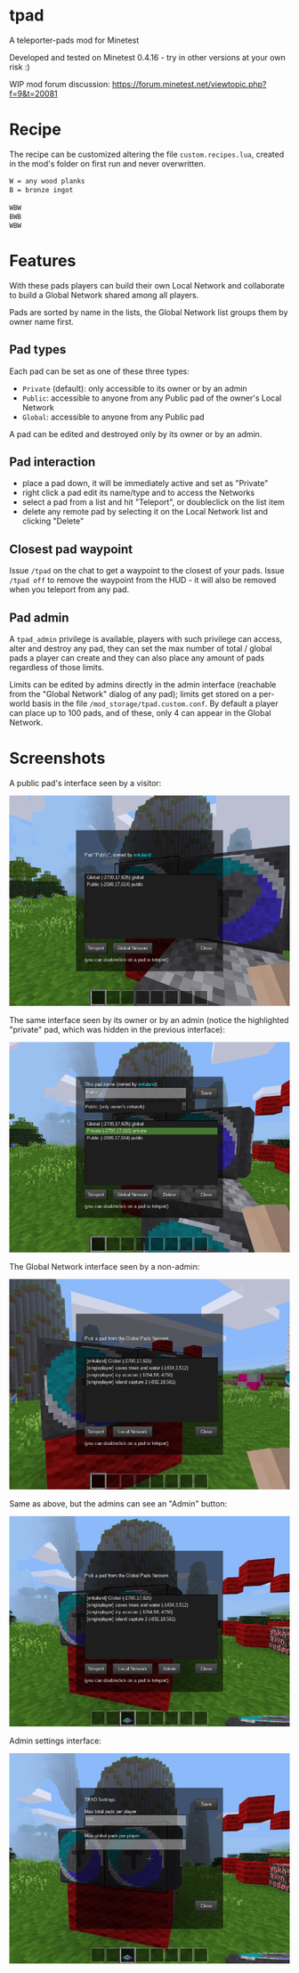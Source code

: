 # tpad
A teleporter-pads mod for Minetest

Developed and tested on Minetest 0.4.16 - try in other versions at your own risk :)

WIP mod forum discussion: https://forum.minetest.net/viewtopic.php?f=9&t=20081

# Recipe
The recipe can be customized altering the file `custom.recipes.lua`, created in the mod's folder on first run and never overwritten.

    W = any wood planks
    B = bronze ingot

    WBW
    BWB
    WBW

# Features

With these pads players can build their own Local Network and collaborate to build a Global Network shared among all players.

Pads are sorted by name in the lists, the Global Network list groups them by owner name first.

## Pad types

Each pad can be set as one of these three types:
- `Private` (default): only accessible to its owner or by an admin
- `Public`: accessible to anyone from any Public pad of the owner's Local Network
- `Global`: accessible to anyone from any Public pad

A pad can be edited and destroyed only by its owner or by an admin.

## Pad interaction

- place a pad down, it will be immediately active and set as "Private"
- right click a pad edit its name/type and to access the Networks
- select a pad from a list and hit "Teleport", or doubleclick on the list item
- delete any remote pad by selecting it on the Local Network list and clicking "Delete"

## Closest pad waypoint

Issue `/tpad` on the chat to get a waypoint to the closest of your pads.
Issue `/tpad off` to remove the waypoint from the HUD - it will also be removed when you teleport from any pad.

## Pad admin

A `tpad_admin` privilege is available, players with such privilege can access, alter and destroy any pad, they can set the max number of total / global pads a player can create and they can also place any amount of pads regardless of those limits.

Limits can be edited by admins directly in the admin interface (reachable from the "Global Network" dialog of any pad); limits get stored on a per-world basis in the file `/mod_storage/tpad.custom.conf`. By default a player can place up to 100 pads, and of these, only 4 can appear in the Global Network.

# Screenshots

A public pad's interface seen by a visitor:

![Local Network Visitor](/screenshots/local-network-visitor.png)

The same interface seen by its owner or by an admin (notice the highlighted "private" pad, which was hidden in the previous interface):

![Local Network](/screenshots/local-network.png)

The Global Network interface seen by a non-admin:

![Global Network](/screenshots/global-network.png)

Same as above, but the admins can see an "Admin" button:

![Global Network Admin](/screenshots/global-network-admin.png)

Admin settings interface:

![Admin Settings](/screenshots/admin-settings.png)
